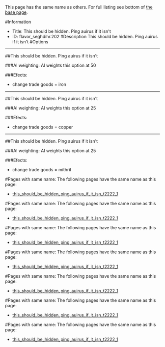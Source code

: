 This page has the same name as others. For full listing see bottom of [the base page](this_should_be_hidden_ping_auirus_if_it_isn.md).

#Information
 - Title: This should be hidden. Ping auirus if it isn't
 - ID: flavor_seghdihr.202
#Description
This should be hidden. Ping auirus if it isn't
#Options

___
##This should be hidden. Ping auirus if it isn't

###AI weighting:
AI weights this option at 50


###Efects:<ul><li>change trade goods = iron</li></ul>

___
##This should be hidden. Ping auirus if it isn't

###AI weighting:
AI weights this option at 25


###Efects:<ul><li>change trade goods = copper</li></ul>

___
##This should be hidden. Ping auirus if it isn't

###AI weighting:
AI weights this option at 25


###Efects:<ul><li>change trade goods = mithril</li></ul>


#Pages with same name:
The following pages have the same name as this page:
 - [this_should_be_hidden_ping_auirus_if_it_isn_t2222_1](this_should_be_hidden_ping_auirus_if_it_isn_t2222_1.md)


#Pages with same name:
The following pages have the same name as this page:
 - [this_should_be_hidden_ping_auirus_if_it_isn_t2222_1](this_should_be_hidden_ping_auirus_if_it_isn_t2222_1.md)


#Pages with same name:
The following pages have the same name as this page:
 - [this_should_be_hidden_ping_auirus_if_it_isn_t2222_1](this_should_be_hidden_ping_auirus_if_it_isn_t2222_1.md)


#Pages with same name:
The following pages have the same name as this page:
 - [this_should_be_hidden_ping_auirus_if_it_isn_t2222_1](this_should_be_hidden_ping_auirus_if_it_isn_t2222_1.md)


#Pages with same name:
The following pages have the same name as this page:
 - [this_should_be_hidden_ping_auirus_if_it_isn_t2222_1](this_should_be_hidden_ping_auirus_if_it_isn_t2222_1.md)


#Pages with same name:
The following pages have the same name as this page:
 - [this_should_be_hidden_ping_auirus_if_it_isn_t2222_1](this_should_be_hidden_ping_auirus_if_it_isn_t2222_1.md)


#Pages with same name:
The following pages have the same name as this page:
 - [this_should_be_hidden_ping_auirus_if_it_isn_t2222_1](this_should_be_hidden_ping_auirus_if_it_isn_t2222_1.md)
